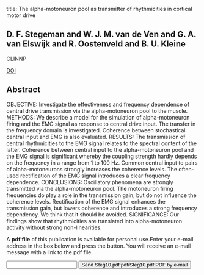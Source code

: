 title: The alpha-motoneuron pool as transmitter of rhythmicities in cortical motor drive

## D. F. Stegeman and W. J. M. van de Ven and G. A. van Elswijk and R. Oostenveld and B. U. Kleine
CLINNP

<a href="https://doi.org/10.1016/j.clinph.2010.03.052">DOI</a>

## Abstract
OBJECTIVE: Investigate the effectiveness and frequency dependence of central drive transmission via the alpha-motoneuron pool to the muscle. METHODS: We describe a model for the simulation of alpha-motoneuron firing and the EMG signal as response to central drive input. The transfer in the frequency domain is investigated. Coherence between stochastical central input and EMG is also evaluated. RESULTS: The transmission of central rhythmicities to the EMG signal relates to the spectral content of the latter. Coherence between central input to the alpha-motoneuron pool and the EMG signal is significant whereby the coupling strength hardly depends on the frequency in a range from 1 to 100 Hz. Common central input to pairs of alpha-motoneurons strongly increases the coherence levels. The often-used rectification of the EMG signal introduces a clear frequency dependence. CONCLUSIONS: Oscillatory phenomena are strongly transmitted via the alpha-motoneuron pool. The motoneuron firing frequencies do play a role in the transmission gain, but do not influence the coherence levels. Rectification of the EMG signal enhances the transmission gain, but lowers coherence and introduces a strong frequency dependency. We think that it should be avoided. SIGNIFICANCE: Our findings show that rhythmicities are translated into alpha-motoneuron activity without strong non-linearities.

A <b>pdf file</b> of this publication is available for personal use.Enter your e-mail address in the box below and press the button. You will receive an e-mail message with a link to the pdf file.
<form action="sender.php">  <input type="text" name="email">  <input type="submit" value="Send Steg10.pdf:pdf/Steg10.pdf:PDF by e-mail"></form>